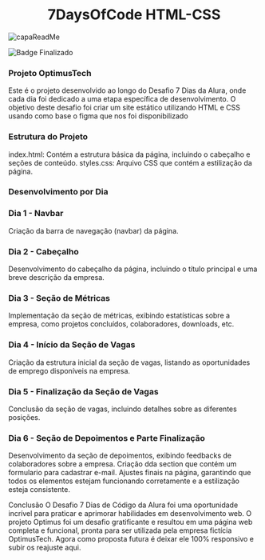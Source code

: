 <h1 align="center"> 7DaysOfCode HTML-CSS </h1>

![capaReadMe](https://github.com/ovattsuG/7DaysOfCode-HTML-CSS/assets/112031013/a081e29e-1b9e-42a5-bee8-e223182d898c)

![Badge Finalizado](http://img.shields.io/static/v1?label=STATUS&message=FINALIZADO&color=BLUE&style=for-the-badge)

<h3>Projeto OptimusTech </h3>
<span>Este é o projeto desenvolvido ao longo do Desafio 7 Dias da Alura, onde cada dia foi dedicado a uma etapa específica de desenvolvimento. O objetivo deste desafio foi criar um site estático utilizando HTML e CSS usando como base o figma que nos foi disponibilizado</span>
<h3>Estrutura do Projeto</h3>
index.html: Contém a estrutura básica da página, incluindo o cabeçalho e seções de conteúdo.
styles.css: Arquivo CSS que contém a estilização da página.
<h3>Desenvolvimento por Dia</h3>

<h3>Dia 1 - Navbar</h3>
Criação da barra de navegação (navbar) da página.

<h3>Dia 2 - Cabeçalho</h3>
Desenvolvimento do cabeçalho da página, incluindo o título principal e uma breve descrição da empresa.

<h3>Dia 3 - Seção de Métricas</h3>
Implementação da seção de métricas, exibindo estatísticas sobre a empresa, como projetos concluídos, colaboradores, downloads, etc.

<h3>Dia 4 - Início da Seção de Vagas</h3>
Criação da estrutura inicial da seção de vagas, listando as oportunidades de emprego disponíveis na empresa.

<h3>Dia 5 - Finalização da Seção de Vagas</h3>
Conclusão da seção de vagas, incluindo detalhes sobre as diferentes posições.

<h3>Dia 6 - Seção de Depoimentos e Parte Finalização</h3>
Desenvolvimento da seção de depoimentos, exibindo feedbacks de colaboradores sobre a empresa.
Criação dda section que contém um formulario para cadastrar e-mail.
Ajustes finais na página, garantindo que todos os elementos estejam funcionando corretamente e a estilização esteja consistente.


Conclusão
O Desafio 7 Dias de Código da Alura foi uma oportunidade incrível para praticar e aprimorar habilidades em desenvolvimento web. O projeto Optimus foi um desafio gratificante e resultou em uma página web completa e funcional, pronta para ser utilizada pela empresa fictícia OptimusTech. Agora como proposta futura é deixar ele 100% responsivo e subir os reajuste aqui.

